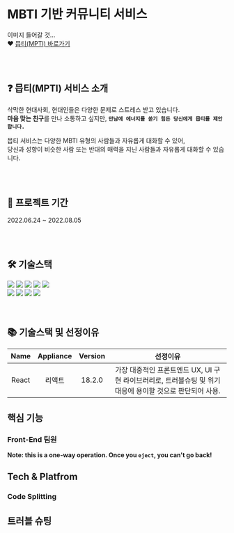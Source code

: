 # MBTI 기반 커뮤니티 서비스
이미지 들어갈 것...
<br/>
❤ [믑티(MPTI) 바로가기](https://www.mptifriend.com)

<br/>
<br/>

## ❓ 믑티(MPTI) 서비스 소개

삭막한 현대사회, 현대인들은 다양한 문제로 스트레스 받고 있습니다.<br/>
**마음 맞는 친구**를 만나 소통하고 싶지만, **`만남에 에너지를 쏟기 힘든 당신에게 믑티를 제안합니다.`**

믑티 서비스는 다양한 MBTI 유형의 사람들과 자유롭게 대화할 수 있어,<br/>
당신과 성향이 비슷한 사람 또는 반대의 매력을 지닌 사람들과 자유롭게 대화할 수 있습니다.

<br/>
<br/>

## 📅 프로젝트 기간

2022.06.24 ~ 2022.08.05

<br/>
<br/>

## 🛠 기술스택

<div>
  <img src="https://img.shields.io/badge/javascript-F7DF1E?style=&logo=javascript&logoColor=black">
  <img src="https://img.shields.io/badge/react-61DAFB?style=&logo=react&logoColor=black">
  <img src="https://img.shields.io/badge/css-1572B6?style=&logo=css3&logoColor=white">
  <img src="https://img.shields.io/badge/styled-components-DB7093?style=&logo=styled-components&logoColor=white">
  <img src="https://img.shields.io/badge/Swiper-6332F6?style=&logo=Swiper&logoColor=white"/>
  <br/>
  <img src="https://img.shields.io/badge/Axios-6828e2?style="/>
  <img src="https://img.shields.io/badge/React Router-CA4245?style=&logo=React Router&logoColor=white"/>
  <img src="https://img.shields.io/badge/Redux-764ABC?style=&logo=Redux&logoColor=white"/>
  <img src="https://img.shields.io/badge/Socket.io-010101?style=&logo=Socket.io&logoColor=white"/>
</div>

<br/>
<br/>

## 📚 기술스택 및 선정이유

|Name|Appliance|Version|선정이유|
|:---:|:---:|:---:|:---:|
|React|리액트|18.2.0|가장 대중적인 프론트엔드 UX, UI 구현 라이브러리로, 트러블슈팅 및 위기 대응에 용이할 것으로 판단되어 사용.|

## 핵심 기능



### Front-End 팀원

**Note: this is a one-way operation. Once you `eject`, you can't go back!**


## Tech & Platfrom


### Code Splitting

## 트러블 슈팅

